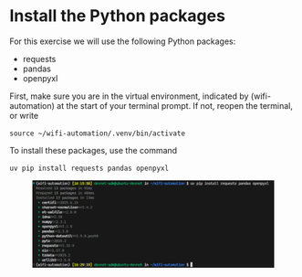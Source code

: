 # Install the Python packages

For this exercise we will use the following Python packages:

* requests
* pandas
* openpyxl

First, make sure you are in the virtual environment, indicated by (wifi-automation) at the start of your terminal prompt. If not, reopen the terminal, or write&#x20;

```
source ~/wifi-automation/.venv/bin/activate
```

To install these packages, use the command

```
uv pip install requests pandas openpyxl
```

<figure><img src="../../.gitbook/assets/image (3) (1) (1) (1) (1).png" alt=""><figcaption></figcaption></figure>









